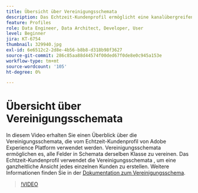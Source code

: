 ```yaml
---
title: Übersicht über Vereinigungsschemata
description: Das Echtzeit-Kundenprofil ermöglicht eine kanalübergreifende Personalisierung in jedem Schritt des Kunden-Journey. Batch- oder Streaming-Daten können für das Echtzeit-Kundenprofil aktiviert werden, indem sowohl das Schema als auch der entsprechende Datensatz aktiviert werden.
feature: Profiles
role: Data Engineer, Data Architect, Developer, User
level: Beginner
jira: KT-6754
thumbnail: 329940.jpg
exl-id: 6e6512c2-2d8e-4b56-b8b8-d318b98f3627
source-git-commit: 286c85aa88d44574f00ded67f0de8e0c945a153e
workflow-type: tm+mt
source-wordcount: '105'
ht-degree: 0%

---
```


# Übersicht über Vereinigungsschemata

In diesem Video erhalten Sie einen Überblick über die Vereinigungsschemata, die vom Echtzeit-Kundenprofil von Adobe Experience Platform verwendet werden. Vereinigungsschemata ermöglichen es, alle Felder in Schemata derselben Klasse zu vereinen. Das Echtzeit-Kundenprofil verwendet die Vereinigungsschemata , um eine ganzheitliche Ansicht jedes einzelnen Kunden zu erstellen. Weitere Informationen finden Sie in der [Dokumentation zum Vereinigungsschema](https://experienceleague.adobe.com/docs/experience-platform/profile/union-schemas/union-schema.html).

>[!VIDEO](https://video.tv.adobe.com/v/329940?learn=on&enablevpops)
